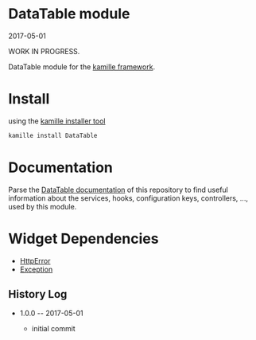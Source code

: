 DataTable module
=================
2017-05-01


WORK IN PROGRESS.


DataTable module for the [kamille framework](https://github.com/lingtalfi/Kamille).




Install
===========
using the [kamille installer tool](https://github.com/lingtalfi/kamille-installer-tool)
```bash
kamille install DataTable
```


Documentation
==============
Parse the [DataTable documentation](https://github.com/KamilleModules/DataTable/tree/master/doc) of this repository to find useful information about the services, hooks, configuration keys, 
controllers, ..., used by this module.
 

 

Widget Dependencies
=========
- [HttpError](https://github.com/KamilleWidgets/HttpError)
- [Exception](https://github.com/KamilleWidgets/Exception)







History Log
------------------
    
- 1.0.0 -- 2017-05-01

    - initial commit